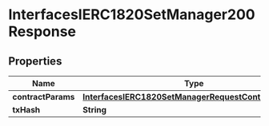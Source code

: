 

# InterfacesIERC1820SetManager200Response


## Properties

| Name | Type | Description | Notes |
|------------ | ------------- | ------------- | -------------|
|**contractParams** | [**InterfacesIERC1820SetManagerRequestContractParams**](InterfacesIERC1820SetManagerRequestContractParams.md) |  |  |
|**txHash** | **String** |  |  |




